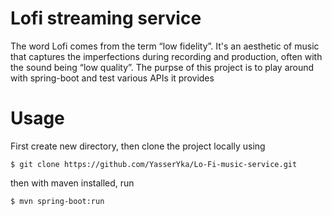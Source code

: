 # Lofi streaming service
The word Lofi comes from the term “low fidelity”. It's an aesthetic of music that captures the imperfections during recording and production, often with the sound being “low quality”.
The purpse of this project is to play around with spring-boot and test various APIs it provides

# Usage
First create new directory, then clone the project locally using
```
$ git clone https://github.com/YasserYka/Lo-Fi-music-service.git
```
then with maven installed, run
```
$ mvn spring-boot:run
```
